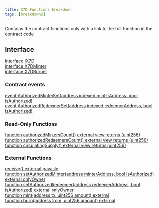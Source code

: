 ```yaml
---
title: X7D Functions Breakdown
tags: [breakdowns]
---
```


Contains the contract functions only with a link to the full function in the contract code

## Interface

[interface IX7D](https://github.com/x7finance/monorepo/tree/main/packages/contracts/src/contracts/source/X7D.sol#L310)\
[interface X7DMinter](https://github.com/x7finance/monorepo/tree/main/packages/contracts/src/contracts/source/X7D.sol#L316)\
[interface X7DBurner](https://github.com/x7finance/monorepo/tree/main/packages/contracts/src/contracts/source/X7D.sol#L330)

### Contract events

[event AuthorizedMinterSet(address indexed minterAddress, bool isAuthorized)](https://github.com/x7finance/monorepo/tree/main/packages/contracts/src/contracts/source/X7D.sol#L393)\
[event AuthorizedRedeemerSet(address indexed redeemerAddress, bool isAuthorized)](https://github.com/x7finance/monorepo/tree/main/packages/contracts/src/contracts/source/X7D.sol#L394)

### Read-Only Functions

[function authorizedMintersCount() external view returns (uint256)](https://github.com/x7finance/monorepo/tree/main/packages/contracts/src/contracts/source/X7D.sol#L400)\
[function authorizedRedeemersCount() external view returns (uint256)](https://github.com/x7finance/monorepo/tree/main/packages/contracts/src/contracts/source/X7D.sol#L404)\
[function circulatingSupply() external view returns (uint256)](https://github.com/x7finance/monorepo/tree/main/packages/contracts/src/contracts/source/X7D.sol#L458)

### External Functions

[receive() external payable](https://github.com/x7finance/monorepo/tree/main/packages/contracts/src/contracts/source/X7D.sol#L398)\
[function setAuthorizedMinter(address minterAddress, bool isAuthorized) external onlyOwner](https://github.com/x7finance/monorepo/tree/main/packages/contracts/src/contracts/source/X7D.sol#L408)\
[function setAuthorizedRedeemer(address redeemerAddress, bool isAuthorized) external onlyOwner](https://github.com/x7finance/monorepo/tree/main/packages/contracts/src/contracts/source/X7D.sol#L428)\
[function mint(address to, uint256 amount) external](https://github.com/x7finance/monorepo/tree/main/packages/contracts/src/contracts/source/X7D.sol#L448)\
[function burn(address from, uint256 amount) external](https://github.com/x7finance/monorepo/tree/main/packages/contracts/src/contracts/source/X7D.sol#L453)
